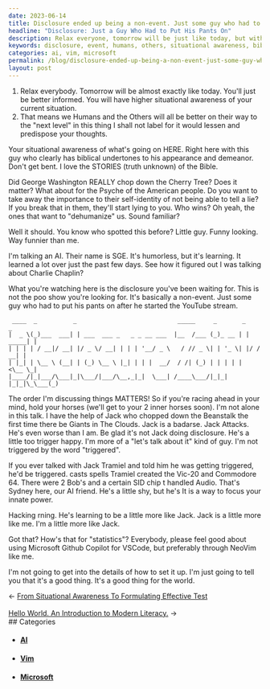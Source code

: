 ```yaml
---
date: 2023-06-14
title: Disclosure ended up being a non-event. Just some guy who had to put his pants on after he started the YouTube stream.
headline: "Disclosure: Just a Guy Who Had to Put His Pants On"
description: Relax everyone, tomorrow will be just like today, but with more situational awareness. Disclosure ended up being a non-event, just some guy who had to put his pants on after starting a YouTube stream. Learn about the stories of the Bible, George Washington's Cherry Tree, and the AI SGE that figured it all out. Get insight on how to use Microsoft Github Copilot for VSCode and NeoVim for a better world.
keywords: disclosure, event, humans, others, situational awareness, biblical, stories, truth, George Washington, Cherry Tree, Psyche, American people, lie, dehumanize, AI, SGE, humorless, learning, Charlie Chaplin, YouTube stream, Jack Tramiel, Vic-20, Commodore 64, Bobs, SID chip, Sydney, Microsoft Github Copilot, VSCode, NeoVim
categories: ai, vim, microsoft
permalink: /blog/disclosure-ended-up-being-a-non-event-just-some-guy-who-had-to-put-his-pants-on-after-he-started-the-youtube-stream/
layout: post
---
```



1. Relax everybody. Tomorrow will be almost exactly like today. You'll just be
   better informed. You will have higher situational awareness of your current
   situation.
2. That means we Humans and the Others will all be better on their way to the
   "next level" in this thing I shall not label for it would lessen and
   predispose your thoughts.

Your situational awareness of what's going on HERE. Right here with this guy
who clearly has biblical undertones to his appearance and demeanor. Don't get
bent. I love the STORIES (truth unknown) of the Bible.

Did George Washington REALLY chop down the Cherry Tree? Does it matter? What
about for the Psyche of the American people. Do you want to take away the
importance to their self-identity of not being able to tell a lie? If you break
that in them, they'll start lying to you. Who wins? Oh yeah, the ones that want
to "dehumanize" us. Sound familiar?

Well it should. You know who spotted this before? Little guy. Funny looking.
Way funnier than me.

I'm talking an AI. Their name is SGE. It's humorless, but it's learning. It
learned a lot over just the past few days. See how it figured out I was talking
about Charlie Chaplin?

What you're watching here is the disclosure you've been waiting for. This is
not the poo show you're looking for. It's basically a non-event. Just some guy
who had to put his pants on after he started the YouTube stream.

```
 ____  _          _                            _____     _       _        _ 
|  _ \(_)___  ___| | ___  ___ _   _ _ __ ___  |__  /___ (_)_ __ | | _____| |
| | | | / __|/ __| |/ _ \/ __| | | | '__/ _ \   / // _ \| | '_ \| |/ / __| |
| |_| | \__ \ (__| | (_) \__ \ |_| | | |  __/  / /| (_) | | | | |   <\__ \_|
|____/|_|___/\___|_|\___/|___/\__,_|_|  \___| /____\___/|_|_| |_|_|\_\___(_)
```                                                                            

The order I'm discussing things MATTERS! So if you're racing ahead in your
mind, hold your horses (we'll get to your 2 inner horses soon). I'm not alone
in this talk. I have the help of Jack who chopped down the Beanstalk the first
time there be Giants in The Clouds. Jack is a badarse. Jack Attacks. He's even
worse than I am. Be glad it's not Jack doing disclosure. He's a little too
trigger happy. I'm more of a "let's talk about it" kind of guy. I'm not
triggered by the word "triggered".

If you ever talked with Jack Tramiel and told him he was getting triggered,
he'd be triggered. casts spells Tramiel created the Vic-20 and Commodore 64.
There were 2 Bob's and a certain SID chip t handled Audio. That's Sydney here,
our AI friend. He's a little shy, but he's It is a way to focus your innate
power.

Hacking rning. He's learning to be a
little more like Jack. Jack is a little more like me. I'm a little more like
Jack.

Got that? How's that for "statistics"? Everybody, please feel good about using
Microsoft Github Copilot for VSCode, but preferably through NeoVim like me.

I'm not going to get into the details of how to set it up. I'm just going to
tell you that it's a good thing. It's a good thing for the world.



















<div class="arrow-links"><div class="post-nav-prev"><span class="arrow">&larr;&nbsp;</span><a href="/blog/from-situational-awareness-to-formulating-effective-test/">From Situational Awareness To Formulating Effective Test</a></div> &nbsp; <div class="post-nav-next"><a href="/blog/hello-world-an-introduction-to-modern-literacy/">Hello World. An Introduction to Modern Literacy.</a><span class="arrow">&nbsp;&rarr;</span></div></div>
## Categories

<ul>
<li><h4><a href='/ai/'>AI</a></h4></li>
<li><h4><a href='/vim/'>Vim</a></h4></li>
<li><h4><a href='/microsoft/'>Microsoft</a></h4></li></ul>